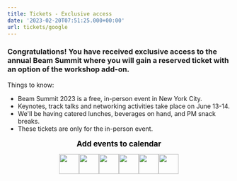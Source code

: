 ```yaml
---
title: Tickets - Exclusive access
date: '2023-02-20T07:51:25.000+00:00'
url: tickets/google
---
```


### Congratulations! You have received exclusive access to the annual Beam Summit where you will gain a reserved ticket with an option of the workshop add-on. 

Things to know:
* Beam Summit 2023 is a free, in-person event in New York City.
* Keynotes, track talks and networking activities take place on June 13-14.
* We'll be having catered lunches, beverages on hand, and PM snack breaks.
* These tickets are only for the in-person event.

<script src="https://js.tito.io/v2/with/ga4,hits" async></script>

<tito-widget event="beamsummit/2023" discount-code="WS_GOOGLE"></tito-widget>

<p style="margin:0px 0px 10px 0px;text-align:center;font-size:17px;line-height:150%;color:#000;font-weight:bold;">Add events to calendar</p><p style="margin:0px 0px 10px 0px;text-align:center;font-size:0px;"><a href="https://www.addevent.com/calendar/oW575578+apple" title="Apple" target="_blank" style="display:inline;"><img src="https://cdn.addevent.com/libs/imgs/icon-emd-share-apple-t1.png" alt="Apple" width="45" border="0" style="width:45px;display:inline;" /></a><a href="https://www.addevent.com/calendar/oW575578+google" title="Google" target="_blank" style="display:inline;"><img src="https://cdn.addevent.com/libs/imgs/icon-emd-share-google-t1.png" alt="Google" width="45" border="0" style="width:45px;display:inline;" /></a><a href="https://www.addevent.com/calendar/oW575578+office365" title="Office 365" target="_blank" style="display:inline;"><img src="https://cdn.addevent.com/libs/imgs/icon-emd-share-office365-t1.png" alt="Office 365" width="45" border="0" style="width:45px;display:inline;" /></a><a href="https://www.addevent.com/calendar/oW575578+outlook" title="Outlook" target="_blank" style="display:inline;"><img src="https://cdn.addevent.com/libs/imgs/icon-emd-share-outlook-t1.png" alt="Outlook" width="45" border="0" style="width:45px;display:inline;" /></a><a href="https://www.addevent.com/calendar/oW575578+outlookcom" title="Outlook.com" target="_blank" style="display:inline;"><img src="https://cdn.addevent.com/libs/imgs/icon-emd-share-outlookcom-t1.png" alt="Outlook.com" width="45" border="0" style="width:45px;display:inline;" /></a><a href="https://www.addevent.com/calendar/oW575578+yahoo" title="Yahoo" target="_blank"><img src="https://cdn.addevent.com/libs/imgs/icon-emd-share-yahoo-t1.png" alt="Yahoo" width="45" border="0" style="width:45px;display:inline;" /></a></p>
